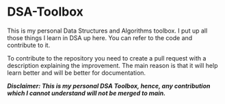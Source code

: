 # DSA-Toolbox
This is my personal Data Structures and Algorithms toolbox. I put up all those things I learn in DSA up here. You can refer to the code and contribute to it.

To contribute to the repository you need to create a pull request with a description explaining the improvement. The main reason is that it will help learn better and will be better for documentation.

*__Disclaimer: This is my personal DSA Toolbox, hence, any contribution which I cannot understand will not be merged to main.__*
